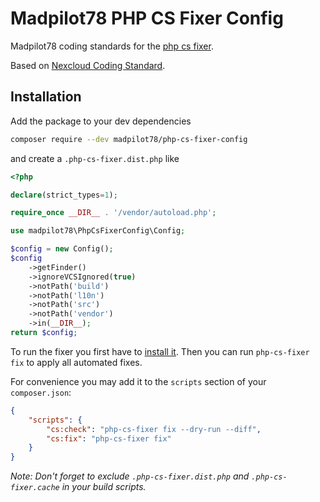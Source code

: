 # Madpilot78 PHP CS Fixer Config

Madpilot78 coding standards for the [php cs fixer](https://github.com/FriendsOfPHP/PHP-CS-Fixer).

Based on [Nexcloud Coding Standard](https://github.com/nextcloud/coding-standard).

## Installation

Add the package to your dev dependencies

```bash
composer require --dev madpilot78/php-cs-fixer-config
```

and create a `.php-cs-fixer.dist.php` like

```php
<?php

declare(strict_types=1);

require_once __DIR__ . '/vendor/autoload.php';

use madpilot78\PhpCsFixerConfig\Config;

$config = new Config();
$config
	->getFinder()
	->ignoreVCSIgnored(true)
	->notPath('build')
	->notPath('l10n')
	->notPath('src')
	->notPath('vendor')
	->in(__DIR__);
return $config;
```

To run the fixer you first have to [install it](https://github.com/FriendsOfPhp/PHP-CS-Fixer#installation). Then you can run `php-cs-fixer fix` to apply all automated fixes.

For convenience you may add it to the `scripts` section of your `composer.json`:

```json
{
    "scripts": {
        "cs:check": "php-cs-fixer fix --dry-run --diff",
        "cs:fix": "php-cs-fixer fix"
    }
}
```

*Note: Don't forget to exclude `.php-cs-fixer.dist.php` and `.php-cs-fixer.cache` in your build scripts.*
